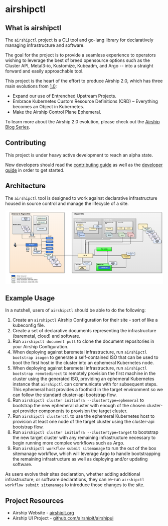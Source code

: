 # airshipctl

## What is airshipctl

The `airshipctl` project is a CLI tool and go-lang library for declaratively
managing infrastructure and software.

The goal for the project is to provide a seamless experience to operators
wishing to leverage the best of breed opensource options such as the Cluster
API, Metal3-io, Kustomize, Kubeadm, and Argo -- into a straight forward and
easily approachable tool.

This project is the heart of the effort to produce Airship 2.0, which has three
main evolutions from
[1.0](https://airshipit.readthedocs.io/projects/airship-docs/en/latest/):

- Expand our use of Entrenched Upstream Projects.
- Embrace Kubernetes Custom Resource Definitions (CRD) – Everything becomes an
  Object in Kubernetes.
- Make the Airship Control Plane Ephemeral.

To learn more about the Airship 2.0 evolution, please check out the [Airship
Blog Series](https://www.airshipit.org/blog/).

## Contributing

This project is under heavy active development to reach an alpha state.

New developers should read the [contributing guide](/CONTRIBUTING.md)   as
well as the [developer guide](/docs/developer.md) in order to get started.

## Architecture

The `airshipctl` tool is designed to work against declarative infrastructure
housed in source control and manage the lifecycle of a site.

![architecture diagram](/docs/img/architecture.png)

## Example Usage

In a nutshell, users of `airshipctl` should be able to do the following:

1. Create an `airshipctl` Airship Configuration for their site - sort of like a
   kubeconfig file.
1. Create a set of declarative documents representing the infrastructure
   (baremetal, cloud) and software.
1. Run `airshipctl document pull` to clone the document repositories in your
   Airship Configuration.
1. When deploying against baremetal infrastructure, run `airshipctl bootstrap
   isogen` to generate a self-contained ISO that can be used to boot the first
   host in the cluster into an ephemeral Kubernetes node.
1. When deploying against baremetal infrastructure, run `airshipctl bootstrap
   remotedirect` to remotely provision the first machine in the cluster using
   the generated ISO, providing an ephemeral Kubernetes instance that
   `airshipctl` can communicate with for subsequent steps. This ephemeral host
   provides a foothold in the target environment so we can follow the standard
   cluster-api bootstrap flow.
1. Run `airshipctl cluster initinfra --clustertype=ephemeral` to bootstrap the
   new ephemeral cluster with enough of the chosen cluster-api provider
   components to provision the target cluster.
1. Run `airshipctl clusterctl` to use the ephemeral Kubernetes host to provision
   at least one node of the target cluster using the cluster-api bootstrap flow.
1. Run `airshipctl cluster initinfra --clustertype=target` to bootstrap the new
   target cluster with any remaining infrastructure necessary to begin running
   more complex workflows such as Argo.
1. Run `airshipctl workflow submit sitemanage` to run the out of the box sitemanage
   workflow, which will leverage Argo to handle bootstrapping the remaining
   infrastructure as well as deploying and/or updating software.

As users evolve their sites declaration, whether adding additional
infrastructure, or software declarations, they can re-run `airshipctl workflow
submit sitemanage` to introduce those changes to the site.

## Project Resources

- Airship Website - [airshipit.org](http://airshipit.org)
- Airship UI Project - [github.com/airshipit/airshipui](https://github.com/airshipit/airshipui)